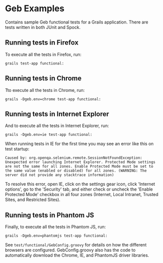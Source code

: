 # Geb Examples

Contains sample Geb functional tests for a Grails application. There are tests written in both JUnit and Spock.

## Running tests in Firefox

To execute all the tests in Firefox, run:
```
grails test-app functional:
```

## Running tests in Chrome

Tto execute all the tests in Chrome, run:
```
grails -Dgeb.env=chrome test-app functional:
```

## Running tests in Internet Explorer

And to execute all the tests in Internet Explorer, run:
```
grails -Dgeb.env=ie test-app functional:
```

When running tests in IE for the first time you may see an error like this on test startup:

```
Caused by: org.openqa.selenium.remote.SessionNotFoundException: Unexpected error launching Internet Explorer. Protected Mode settings are not the same for all zones. Enable Protected Mode must be set to the same value (enabled or disabled) for all zones. (WARNING: The server did not provide any stacktrace information)
```

To resolve this error, open IE, click on the settings gear icon, click 'Internet options', go to the 'Security' tab, and either check or uncheck the 'Enable Protected Mode' checkbox in all four zones (Internet, Local Intranet, Trusted Sites, and Restricted Sites).

## Running tests in Phantom JS

Finally, to execute all the tests in Phantom JS, run:
```
grails -Dgeb.env=phantomjs test-app functional:
```

See ```test/functional/GebConfig.groovy``` for details on how the different browsers are configured. GebConfig.groovy also has the code to automatically download the Chrome, IE, and PhantomJS driver libraries.